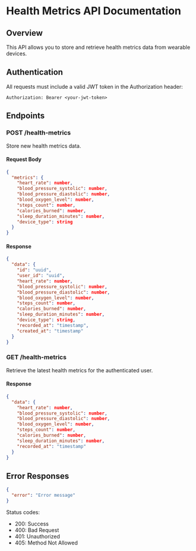 
# Health Metrics API Documentation

## Overview
This API allows you to store and retrieve health metrics data from wearable devices.

## Authentication
All requests must include a valid JWT token in the Authorization header:
```
Authorization: Bearer <your-jwt-token>
```

## Endpoints

### POST /health-metrics
Store new health metrics data.

#### Request Body
```json
{
  "metrics": {
    "heart_rate": number,
    "blood_pressure_systolic": number,
    "blood_pressure_diastolic": number,
    "blood_oxygen_level": number,
    "steps_count": number,
    "calories_burned": number,
    "sleep_duration_minutes": number,
    "device_type": string
  }
}
```

#### Response
```json
{
  "data": {
    "id": "uuid",
    "user_id": "uuid",
    "heart_rate": number,
    "blood_pressure_systolic": number,
    "blood_pressure_diastolic": number,
    "blood_oxygen_level": number,
    "steps_count": number,
    "calories_burned": number,
    "sleep_duration_minutes": number,
    "device_type": string,
    "recorded_at": "timestamp",
    "created_at": "timestamp"
  }
}
```

### GET /health-metrics
Retrieve the latest health metrics for the authenticated user.

#### Response
```json
{
  "data": {
    "heart_rate": number,
    "blood_pressure_systolic": number,
    "blood_pressure_diastolic": number,
    "blood_oxygen_level": number,
    "steps_count": number,
    "calories_burned": number,
    "sleep_duration_minutes": number,
    "recorded_at": "timestamp"
  }
}
```

## Error Responses
```json
{
  "error": "Error message"
}
```

Status codes:
- 200: Success
- 400: Bad Request
- 401: Unauthorized
- 405: Method Not Allowed
